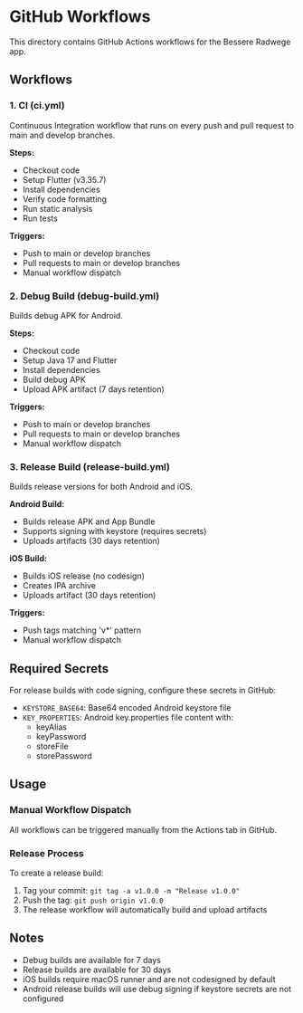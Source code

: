 # GitHub Workflows

This directory contains GitHub Actions workflows for the Bessere Radwege app.

## Workflows

### 1. CI (ci.yml)
Continuous Integration workflow that runs on every push and pull request to main and develop branches.

**Steps:**
- Checkout code
- Setup Flutter (v3.35.7)
- Install dependencies
- Verify code formatting
- Run static analysis
- Run tests

**Triggers:**
- Push to main or develop branches
- Pull requests to main or develop branches
- Manual workflow dispatch

### 2. Debug Build (debug-build.yml)
Builds debug APK for Android.

**Steps:**
- Checkout code
- Setup Java 17 and Flutter
- Install dependencies
- Build debug APK
- Upload APK artifact (7 days retention)

**Triggers:**
- Push to main or develop branches
- Pull requests to main or develop branches
- Manual workflow dispatch

### 3. Release Build (release-build.yml)
Builds release versions for both Android and iOS.

**Android Build:**
- Builds release APK and App Bundle
- Supports signing with keystore (requires secrets)
- Uploads artifacts (30 days retention)

**iOS Build:**
- Builds iOS release (no codesign)
- Creates IPA archive
- Uploads artifact (30 days retention)

**Triggers:**
- Push tags matching 'v*' pattern
- Manual workflow dispatch

## Required Secrets

For release builds with code signing, configure these secrets in GitHub:

- `KEYSTORE_BASE64`: Base64 encoded Android keystore file
- `KEY_PROPERTIES`: Android key.properties file content with:
  - keyAlias
  - keyPassword
  - storeFile
  - storePassword

## Usage

### Manual Workflow Dispatch
All workflows can be triggered manually from the Actions tab in GitHub.

### Release Process
To create a release build:
1. Tag your commit: `git tag -a v1.0.0 -m "Release v1.0.0"`
2. Push the tag: `git push origin v1.0.0`
3. The release workflow will automatically build and upload artifacts

## Notes

- Debug builds are available for 7 days
- Release builds are available for 30 days
- iOS builds require macOS runner and are not codesigned by default
- Android release builds will use debug signing if keystore secrets are not configured
